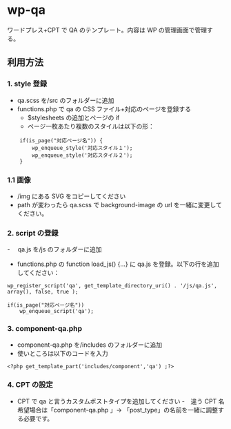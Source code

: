 # wp-qa

ワードプレス+CPT で QA のテンプレート。内容は WP の管理画面で管理する。

## 利用方法

### 1. style 登録

- qa.scss を/src のフォルダーに追加
- functions.php で qa の CSS ファイル+対応のページを登録する
  - $stylesheets の追加とページの if
  - ページ一枚あたり複数のスタイルは以下の形：

```
    if(is_page("対応ページ名")) {
        wp_enqueue_style('対応スタイル１');
        wp_enqueue_style('対応スタイル２');
    }
```

### 1.1 画像

- /img にある SVG をコピーしてください
- path が変わったら qa.scss で background-image の url を一緒に変更してください。

### 2. script の登録

-　 qa.js を/js のフォルダーに追加

- functions.php の function load_js() {...} に qa.js を登録。以下の行を追加してください：

```
wp_register_script('qa', get_template_directory_uri() . '/js/qa.js', array(), false, true );

if(is_page("対応ページ名"))
    wp_enqueue_script('qa');
```

### 3. component-qa.php

- component-qa.php を/includes のフォルダーに追加
- 使いところは以下のコードを入力

```
<?php get_template_part('includes/component','qa') ;?>
```

### 4. CPT の設定

- CPT で qa と言うカスタムポストタイプを追加してください -　違う CPT 名希望場合は「component-qa.php 」→ 「post_type」の名前を一緒に調整する必要です。
